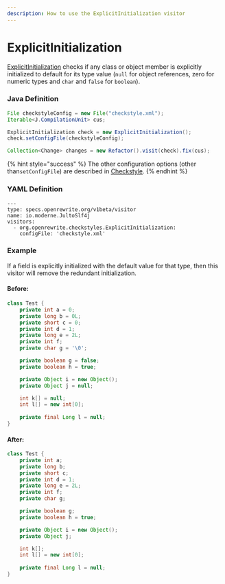 ```yaml
---
description: How to use the ExplicitInitialization visitor
---
```


# ExplicitInitialization

[ExplicitInitialization](https://checkstyle.sourceforge.io/config_coding.html#ExplicitInitialization) checks if any class or object member is explicitly initialized to default for its type value \(`null` for object references, zero for numeric types and `char` and `false` for `boolean`\).

### Java Definition 

```java
File checkstyleConfig = new File("checkstyle.xml");
Iterable<J.CompilationUnit> cus;

ExplicitInitialization check = new ExplicitInitialization();
check.setConfigFile(checkstyleConfig);

Collection<Change> changes = new Refactor().visit(check).fix(cus);
```

{% hint style="success" %}
The other configuration options \(other than`setConfigFile`\) are described in [Checkstyle](./#configuration-options).
{% endhint %}

### YAML Definition

```text
---
type: specs.openrewrite.org/v1beta/visitor
name: io.moderne.JultoSlf4j
visitors:
  - org.openrewrite.checkstyles.ExplicitInitialization:
    configFile: 'checkstyle.xml'
```

### Example

If a field is explicitly initialized with the default value for that type, then this visitor will remove the redundant initialization. 

#### Before:

```java
class Test {
    private int a = 0;
    private long b = 0L;
    private short c = 0;
    private int d = 1;
    private long e = 2L;
    private int f;
    private char g = '\0';

    private boolean g = false;
    private boolean h = true;

    private Object i = new Object();
    private Object j = null;

    int k[] = null;
    int l[] = new int[0];
    
    private final Long l = null;
}
```

#### After:

```java
class Test {
    private int a;
    private long b;
    private short c;
    private int d = 1;
    private long e = 2L;
    private int f;
    private char g;

    private boolean g;
    private boolean h = true;

    private Object i = new Object();
    private Object j;

    int k[];
    int l[] = new int[0];
    
    private final Long l = null;
}
```

